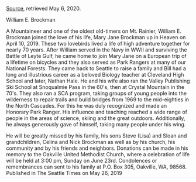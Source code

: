 [Source](https://www.legacy.com/obituaries/seattletimes/obituary.aspx?n=william-e-brockman&pid=192988486), retrieved May 6, 2020.

William E. Brockman

A Mountaineer and one of the oldest old-timers on Mt. Rainier, William E. Brockman joined the love of his life, Mary Jane Brockman up in Heaven on April 10, 2019. These two lovebirds lived a life of high adventure together for nearly 70 years. After William served in the Navy in WWII and surviving the Battle of Leyte Gulf, he came home to join Mary Jane on a European trip of a lifetime on bicycles and they also served as Park Rangers at many of our National Forests. They came back to Seattle to raise a family and Bill had a long and illustrious career as a beloved Biology teacher at Cleveland High School and later, Nathan Hale. He and his wife also ran the Valley Publishing Ski School at Snoqualmie Pass in the 60's, then at Crystal Mountain in the 70's. They also ran a SCA program, taking groups of young people into the wilderness to repair trails and build bridges from 1969 to the mid-eighties in the North Cascades. For this he was duly recognized and made an Honorary Park Ranger. His influence and teaching reached a wide range of people in the areas of science, skiing and the great outdoors. Additionally, he always generously gave of himself, taking many people under his wing.

He will be greatly missed by his family, his sons Steve (Lisa) and Sloan and grandchildren, Celina and Nick Brockman as well as by his church, his community and by his friends and neighbors. Donations can be made in his memory to the Oakville United Methodist Church, where a celebration of life will be held at 3:00 pm, Sunday on June 23rd. Condolences or remembrances can sent to his family at P.O. Box 305, Oakville, WA, 98568.
Published in The Seattle Times on May 26, 2019